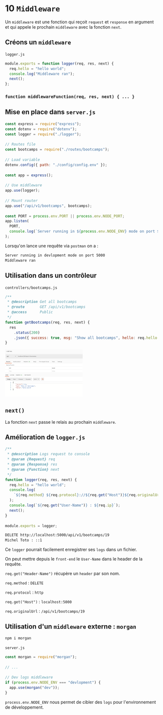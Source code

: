 # 10 `Middleware`

Un `middleware` est une fonction qui reçoit `request` et `response` en argument et qui appele le prochain `middleware` avec la fonction `next`.

## Créons un `middleware`

`logger.js`

```js
module.exports = function logger(req, res, next) {
  req.hello = "hello world";
  console.log("Middleware ran");
  next();
};
```

### `function middlewareFunction(req, res, next) { ... }`

## Mise en place dans `server.js`

```js
const express = require("express");
const dotenv = require("dotenv");
const logger = require("./logger");

// Routes file
const bootcamps = require("./routes/bootcamps");

// Load variable
dotenv.config({ path: "./config/config.env" });

const app = express();

// Use middleware
app.use(logger);

// Mount router
app.use("/api/v1/bootcamps", bootcamps);

const PORT = process.env.PORT || process.env.NODE_PORT;
app.listen(
  PORT,
  console.log(`Server running in ${process.env.NODE_ENV} mode on port ${PORT}`)
);
```

Lorsqu'on lance une requête via `postman` on a :

```bash
Server running in devlopment mode on port 5000
Middleware ran
```

## Utilisation dans un contrôleur

`controllers/bootcamps.js`

```js
/**
 * @description Get all bootcamps
 * @route       GET /api/v1/bootcamps
 * @access      Public
 */
function getBootcamps(req, res, next) {
  res
    .status(200)
    .json({ success: true, msg: "Show all bootcamps", hello: req.hello });
}
```

<img src="assets/Screenshot2020-05-05at10.29.59.png" alt="Screenshot 2020-05-05 at 10.29.59" style="zoom:25%;" />

## `next()`

La fonction `next` passe le relais au prochain `middleware`.

## Amélioration de `logger.js`

```js
/**
 * @description Logs request to console
 * @param {Request} req
 * @param {Response} res
 * @param {Function} next
 */
function logger(req, res, next) {
  req.hello = "hello world";
  console.log(
    `${req.method} ${req.protocol}://${req.get("Host")}${req.originalUrl}`
  );
  console.log(`${req.get("User-Name")} : ${req.ip}`);
  next();
}

module.exports = logger;
```

```bash
DELETE http://localhost:5000/api/v1/bootcamps/19
Michel Toto : ::1
```

Ce `logger` pourrait facilement enregistrer ses `logs` dans un fichier.

On peut mettre depuis le `front-end` le `User-Name` dans le header de la requête.

`req.get("Header-Name")` récupère un `header` par son nom.

`req.method` : `DELETE`

`req.protocol` : `http`

`req.get("Host")` : `localhost:5000`

`req.originalUrl` : `/api/v1/bootcamps/19`

## Utilisation d'un `middleware` externe : `morgan`

```bash
npm i morgan
```

`server.js`

```js
const morgan = require("morgan");

// ...

// Dev logs middleware
if (process.env.NODE_ENV === "devlopment") {
  app.use(morgan("dev"));
}
```

`process.env.NODE_ENV` nous permet de cibler des `logs` pour l'environnement de développement.
